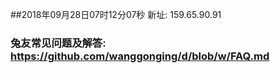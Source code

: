 ##2018年09月28日07时12分07秒 新址: 159.65.90.91
### 兔友常见问题及解答: https://github.com/wanggonging/d/blob/w/FAQ.md
